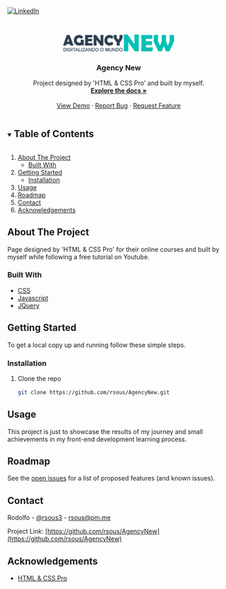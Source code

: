 <!--
*** Thanks for checking out the Best-README-Template. If you have a suggestion
*** that would make this better, please fork the repo and create a pull request
*** or simply open an issue with the tag "enhancement".
*** Thanks again! Now go create something AMAZING! :D
***
***
***
*** To avoid retyping too much info. Do a search and replace for the following:
*** github_username, repo_name, twitter_handle, email, project_title, project_description
-->

<!-- PROJECT SHIELDS -->
<!--
*** I'm using markdown "reference style" links for readability.
*** Reference links are enclosed in brackets [ ] instead of parentheses ( ).
*** See the bottom of this document for the declaration of the reference variables
*** for contributors-url, forks-url, etc. This is an optional, concise syntax you may use.
*** https://www.markdownguide.org/basic-syntax/#reference-style-links
-->

[![LinkedIn][linkedin-shield]][linkedin-url]

<!-- PROJECT LOGO -->
<br />
<p align="center">
  <a href="https://github.com/rsous/AgencyNew">
    <img src="images/agency_new_logo-min.png" alt="Logo" width="50%" height="50%">
  </a>

  <h3 align="center">Agency New</h3>

  <p align="center">
    Project designed by 'HTML & CSS Pro' and built by myself.
    <br />
    <a href="https://github.com/rsous/AgencyNew"><strong>Explore the docs »</strong></a>
    <br />
    <br />
    <a href="https://rsous.github.io/AgencyNew/">View Demo</a>
    ·
    <a href="https://github.com/rsous/AgencyNew/issues">Report Bug</a>
    ·
    <a href="https://github.com/rsous/AgencyNew/issues">Request Feature</a>
  </p>
</p>

<!-- TABLE OF CONTENTS -->
<details open="open">
  <summary><h2 style="display: inline-block">Table of Contents</h2></summary>
  <ol>
    <li>
      <a href="#about-the-project">About The Project</a>
      <ul>
        <li><a href="#built-with">Built With</a></li>
      </ul>
    </li>
    <li>
      <a href="#getting-started">Getting Started</a>
      <ul>
        <li><a href="#installation">Installation</a></li>
      </ul>
    </li>
    <li><a href="#usage">Usage</a></li>
    <li><a href="#roadmap">Roadmap</a></li>
    <li><a href="#contact">Contact</a></li>
    <li><a href="#acknowledgements">Acknowledgements</a></li>
  </ol>
</details>

<!-- ABOUT THE PROJECT -->

## About The Project

Page designed by 'HTML & CSS Pro' for their online courses and built by myself while following a free tutorial on Youtube.

### Built With

- [CSS]()
- [Javascript]()
- [JQuery]()

<!-- GETTING STARTED -->

## Getting Started

To get a local copy up and running follow these simple steps.

### Installation

1. Clone the repo
   ```sh
   git clone https://github.com/rsous/AgencyNew.git
   ```

<!-- USAGE EXAMPLES -->

## Usage

This project is just to showcase the results of my journey and small achievements in my front-end development learning process.

<!-- ROADMAP -->

## Roadmap

See the [open issues](https://github.com/rsous/AgencyNew/issues) for a list of proposed features (and known issues).

<!-- CONTACT -->

## Contact

Rodolfo - [@rsous3](https://twitter.com/rsous3) - rsous@pm.me

Project Link: [https://github.com/rsous/AgencyNew](https://github.com/rsous/AgencyNew)

<!-- ACKNOWLEDGEMENTS -->

## Acknowledgements

- [HTML & CSS Pro](https://www.htmlecsspro.com)

<!-- MARKDOWN LINKS & IMAGES -->
<!-- https://www.markdownguide.org/basic-syntax/#reference-style-links -->

[contributors-shield]: https://img.shields.io/github/contributors/rsous/repo.svg?style=for-the-badge
[contributors-url]: https://github.com/rsous/repo/graphs/contributors
[forks-shield]: https://img.shields.io/github/forks/rsous/repo.svg?style=for-the-badge
[forks-url]: https://github.com/rsous/repo/network/members
[stars-shield]: https://img.shields.io/github/stars/rsous/repo.svg?style=for-the-badge
[stars-url]: https://github.com/rsous/repo/stargazers
[issues-shield]: https://img.shields.io/github/issues/rsous/repo.svg?style=for-the-badge
[issues-url]: https://github.com/rsous/repo/issues
[license-shield]: https://img.shields.io/github/license/rsous/repo.svg?style=for-the-badge
[license-url]: https://github.com/rsous/repo/blob/master/LICENSE.txt
[linkedin-shield]: https://img.shields.io/badge/-LinkedIn-black.svg?style=for-the-badge&logo=linkedin&colorB=555
[linkedin-url]: https://linkedin.com/in/rsous
